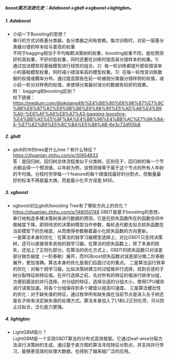 ##### boost类方法进化史：Adaboost->gbdt->xgboost->lightgbm。

##### 1. Adaboost
- 介绍一下Boosting的思想？  
串行的方式训练基分类器，各分类器之间有依赖。每次训练时，对前一层基分类器分错的样本给与更高的权重  
不同于bagging相当于平均每颗决策树的权重，boosting权重不同，是给预测好的高权重，不好的低权重，同时还要在训练时提高易分错样本的权重。1）通过加法模型将基础模型进行线性的组合。2）每一轮训练都提升那些错误率小的基础模型权重，同时减小错误率高的模型权重。3）在每一轮改变训练数据的权值或概率分布，通过提高那些在前一轮被弱分类器分错样例的权值，减小前一轮分对样例的权值，来使得分类器对误分的数据有较好的效果。  
附： bagging和boosting区别？  
如下链接：https://medium.com/@pkqiang49/%E4%B8%80%E6%96%87%E7%9C%8B%E6%87%82%E9%9B%86%E6%88%90%E5%AD%A6%E4%B9%A0-%E8%AF%A6%E8%A7%A3-bagging-boosting-%E4%BB%A5%E5%8F%8A%E4%BB%96%E4%BB%AC%E7%9A%84-4-%E7%82%B9%E5%8C%BA%E5%88%AB-6e3c72df05b8

##### 2. gbdt
- gbdt的中的tree是什么tree？有什么特征？  
https://zhuanlan.zhihu.com/p/30654833  
答：是回归树。回归树总体流程类似于分类树，区别在于，回归树的每一个节点都会得一个预测值，以年龄为例，该预测值等于属于这个节点的所有人年龄的平均值。分枝时穷举每一个feature的每个阈值找最好的分割点，但衡量最好的标准不再是最大熵，而是最小化平方误差,MSE。

##### 3. xgboost   
- xgboost对比gbdt/boosting Tree有了哪些方向上的优化？  
https://zhuanlan.zhihu.com/p/148050748
GBDT是基于boosting的思想，串行地构造多棵决策树来进行数据的预测，它是在损失函数所在的函数空间中做梯度下降，即把待求的决策树模型当作参数，每轮迭代都去拟合损失函数在当前模型下的负梯度，从而使得参数朝着最小化损失函数的方向更新。  
一是算法本身的优化：在算法的弱学习器模型选择上，对比GBDT只支持决策树，还可以直接很多其他的弱学习器。在算法的损失函数上，除了本身的损失，还加上了正则化部分。在算法的优化方式上，GBDT的损失函数只对误差部分做负梯度（一阶泰勒）展开，而XGBoost损失函数对误差部分做二阶泰勒展开，更加准确。算法本身的优化是我们后面讨论的重点。 二是算法运行效率的优化：对每个弱学习器，比如决策树建立的过程做并行选择，找到合适的子树分裂特征和特征值。在并行选择之前，先对所有的特征的值进行排序分组，方便前面说的并行选择。对分组的特征，选择合适的分组大小，使用CPU缓存进行读取加速。将各个分组保存到多个硬盘以提高IO速度。 三是算法健壮性的优化：对于缺失值的特征，通过枚举所有缺失值在当前节点是进入左子树还是右子树来决定缺失值的处理方式。算法本身加入了L1和L2正则化项，可以防止过拟合，泛化能力更强。

##### 4. lightgbm
- LightGBM简介？   
LightGBM是一个实现GBDT算法的分布式高效框架。它通过leaf-wise分裂方法进行决策树的生成，通过基于直方图的算法寻找特征分割点，并支持并行学习，能够更高效的处理大数据，也得到了越来越广泛的应用。  
